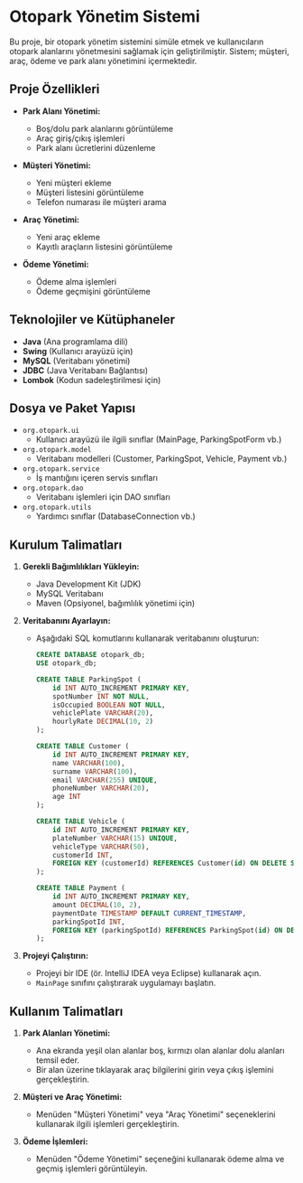 # Otopark Yönetim Sistemi

Bu proje, bir otopark yönetim sistemini simüle etmek ve kullanıcıların otopark alanlarını yönetmesini sağlamak için geliştirilmiştir. Sistem; müşteri, araç, ödeme ve park alanı yönetimini içermektedir.

## Proje Özellikleri

- **Park Alanı Yönetimi:**
  - Boş/dolu park alanlarını görüntüleme
  - Araç giriş/çıkış işlemleri
  - Park alanı ücretlerini düzenleme

- **Müşteri Yönetimi:**
  - Yeni müşteri ekleme
  - Müşteri listesini görüntüleme
  - Telefon numarası ile müşteri arama

- **Araç Yönetimi:**
  - Yeni araç ekleme
  - Kayıtlı araçların listesini görüntüleme

- **Ödeme Yönetimi:**
  - Ödeme alma işlemleri
  - Ödeme geçmişini görüntüleme

## Teknolojiler ve Kütüphaneler

- **Java** (Ana programlama dili)
- **Swing** (Kullanıcı arayüzü için)
- **MySQL** (Veritabanı yönetimi)
- **JDBC** (Java Veritabanı Bağlantısı)
- **Lombok** (Kodun sadeleştirilmesi için)

## Dosya ve Paket Yapısı

- `org.otopark.ui`
  - Kullanıcı arayüzü ile ilgili sınıflar (MainPage, ParkingSpotForm vb.)
- `org.otopark.model`
  - Veritabanı modelleri (Customer, ParkingSpot, Vehicle, Payment vb.)
- `org.otopark.service`
  - İş mantığını içeren servis sınıfları
- `org.otopark.dao`
  - Veritabanı işlemleri için DAO sınıfları
- `org.otopark.utils`
  - Yardımcı sınıflar (DatabaseConnection vb.)

## Kurulum Talimatları

1. **Gerekli Bağımlılıkları Yükleyin:**
   - Java Development Kit (JDK)
   - MySQL Veritabanı
   - Maven (Opsiyonel, bağımlılık yönetimi için)

2. **Veritabanını Ayarlayın:**
   - Aşağıdaki SQL komutlarını kullanarak veritabanını oluşturun:
     ```sql
     CREATE DATABASE otopark_db;
     USE otopark_db;

     CREATE TABLE ParkingSpot (
         id INT AUTO_INCREMENT PRIMARY KEY,
         spotNumber INT NOT NULL,
         isOccupied BOOLEAN NOT NULL,
         vehiclePlate VARCHAR(20),
         hourlyRate DECIMAL(10, 2)
     );

     CREATE TABLE Customer (
         id INT AUTO_INCREMENT PRIMARY KEY,
         name VARCHAR(100),
         surname VARCHAR(100),
         email VARCHAR(255) UNIQUE,
         phoneNumber VARCHAR(20),
         age INT
     );

     CREATE TABLE Vehicle (
         id INT AUTO_INCREMENT PRIMARY KEY,
         plateNumber VARCHAR(15) UNIQUE,
         vehicleType VARCHAR(50),
         customerId INT,
         FOREIGN KEY (customerId) REFERENCES Customer(id) ON DELETE SET NULL
     );

     CREATE TABLE Payment (
         id INT AUTO_INCREMENT PRIMARY KEY,
         amount DECIMAL(10, 2),
         paymentDate TIMESTAMP DEFAULT CURRENT_TIMESTAMP,
         parkingSpotId INT,
         FOREIGN KEY (parkingSpotId) REFERENCES ParkingSpot(id) ON DELETE CASCADE
     );
     ```

3. **Projeyi Çalıştırın:**
   - Projeyi bir IDE (ör. IntelliJ IDEA veya Eclipse) kullanarak açın.
   - `MainPage` sınıfını çalıştırarak uygulamayı başlatın.

## Kullanım Talimatları

1. **Park Alanları Yönetimi:**
   - Ana ekranda yeşil olan alanlar boş, kırmızı olan alanlar dolu alanları temsil eder.
   - Bir alan üzerine tıklayarak araç bilgilerini girin veya çıkış işlemini gerçekleştirin.

2. **Müşteri ve Araç Yönetimi:**
   - Menüden "Müşteri Yönetimi" veya "Araç Yönetimi" seçeneklerini kullanarak ilgili işlemleri gerçekleştirin.

3. **Ödeme İşlemleri:**
   - Menüden "Ödeme Yönetimi" seçeneğini kullanarak ödeme alma ve geçmiş işlemleri görüntüleyin.


